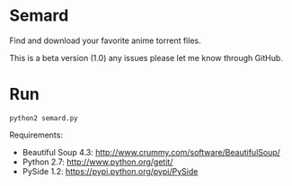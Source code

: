 Semard
==============

Find and download your favorite anime torrent files.

This is a beta version (1.0) any issues please let me know through GitHub.


Run
==============
	python2 semard.py

Requirements:
- Beautiful Soup 4.3: http://www.crummy.com/software/BeautifulSoup/
- Python 2.7: http://www.python.org/getit/
- PySide 1.2: https://pypi.python.org/pypi/PySide
